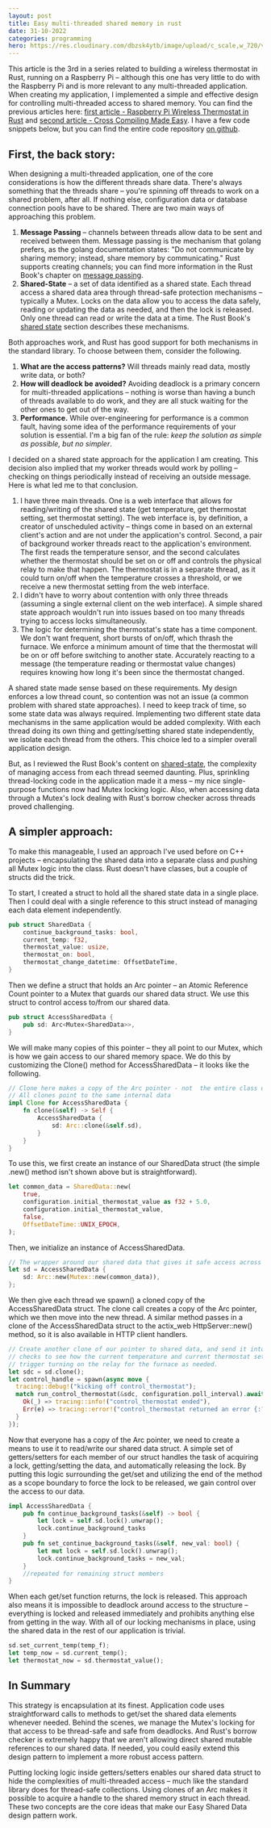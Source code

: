 ```yaml
---
layout: post
title: Easy multi-threaded shared memory in rust
date: 31-10-2022
categories: programming
hero: https://res.cloudinary.com/dbzsk4ytb/image/upload/c_scale,w_720/v1666362943/blog-images/AdobeStock_93027465_qcp9os.jpg
---
```


This article is the 3rd in a series related to building a wireless thermostat in Rust, running on a Raspberry Pi – although this one has very little to do with the Raspberry Pi and is more relevant to any multi-threaded application. When creating my application, I implemented a simple and effective design for controlling multi-threaded access to shared memory. You can find the previous articles here: [first article - Raspberry Pi Wireless Thermostat in Rust](https://mhentges.com/rpi-thermostat) and [second article - Cross Compiling Made Easy](https://mhentges.com/rust-cross-compiling-made-easy). I have a few code snippets below, but you can find the entire code repository [on github](https://github.com/mikehentges/thermostat-pi).

## First, the back story:

When designing a multi-threaded application, one of the core considerations is how the different threads share data. There's always something that the threads share – you're spinning off threads to work on a shared problem, after all. If nothing else, configuration data or database connection pools have to be shared. There are two main ways of approaching this problem.
1.	**Message Passing** – channels between threads allow data to be sent and received between them. Message passing is the mechanism that golang prefers, as the golang documentation states: "Do not communicate by sharing memory; instead, share memory by communicating." Rust supports creating channels; you can find more information in the Rust Book's chapter on [message passing]( https://doc.rust-lang.org/book/ch16-02-message-passing.html).
2.	**Shared-State** – a set of data identified as a shared state. Each thread access a shared data area through thread-safe protection mechanisms – typically a Mutex. Locks on the data allow you to access the data safely, reading or updating the data as needed, and then the lock is released. Only one thread can read or write the data at a time. The Rust Book's [shared state](https://doc.rust-lang.org/book/ch16-03-shared-state.html) section describes these mechanisms.

Both approaches work, and Rust has good support for both mechanisms in the standard library. To choose between them, consider the following. 

1.	**What are the access patterns?** Will threads mainly read data, mostly write data, or both?
2.	**How will deadlock be avoided?** Avoiding deadlock is a primary concern for multi-threaded applications – nothing is worse than having a bunch of threads available to do work, and they are all stuck waiting for the other ones to get out of the way. 
3.	**Performance.** While over-engineering for performance is a common fault, having some idea of the performance requirements of your solution is essential. I'm a big fan of the rule: *keep the solution as simple as possible, but no simpler*.

I decided on a shared state approach for the application I am creating. This decision also implied that my worker threads would work by polling – checking on things periodically instead of receiving an outside message. Here is what led me to that conclusion.

1.	I have three main threads. One is a web interface that allows for reading/writing of the shared state (get temperature, get thermostat setting, set thermostat setting). The web interface is, by definition, a creator of unscheduled activity – things come in based on an external client's action and are not under the application's control. Second, a pair of background worker threads react to the application's environment. The first reads the temperature sensor, and the second calculates whether the thermostat should be set on or off and controls the physical relay to make that happen. The thermostat is in a separate thread, as it could turn on/off when the temperature crosses a threshold, or we receive a new thermostat setting from the web interface. 
2.	I didn't have to worry about contention with only three threads (assuming a single external client on the web interface). A simple shared state approach wouldn't run into issues based on too many threads trying to access locks simultaneously.
3.	The logic for determining the thermostat's state has a time component. We don't want frequent, short bursts of on/off, which thrash the furnace. We enforce a minimum amount of time that the thermostat will be on or off before switching to another state. Accurately reacting to a message (the temperature reading or thermostat value changes) requires knowing how long it's been since the thermostat changed.

A shared state made sense based on these requirements. My design enforces a low thread count, so contention was not an issue (a common problem with shared state approaches). I need to keep track of time, so some state data was always required. Implementing two different state data mechanisms in the same application would be added complexity. With each thread doing its own thing and getting/setting shared state independently, we isolate each thread from the others. This choice led to a simpler overall application design.

But, as I reviewed the Rust Book's content on [shared-state](https://doc.rust-lang.org/book/ch16-03-shared-state.html),
the complexity of managing access from each thread seemed daunting. Plus, sprinkling thread-locking code in the application made it a mess – my nice single-purpose functions now had Mutex locking logic. Also, when accessing data through a Mutex's lock dealing with Rust's borrow checker across threads proved challenging.

## A simpler approach:

To make this manageable, I used an approach I've used before on C++ projects – encapsulating the shared data into a separate class and pushing all Mutex logic into the class. Rust doesn't have classes, but a couple of structs did the trick.

To start, I created a struct to hold all the shared state data in a single place. Then I could deal with a single reference to this struct instead of managing each data element independently.

```rust
pub struct SharedData {
    continue_background_tasks: bool,
    current_temp: f32,
    thermostat_value: usize,
    thermostat_on: bool,
    thermostat_change_datetime: OffsetDateTime,
}
```

Then we define a struct that holds an Arc pointer – an Atomic Reference Count pointer to a Mutex that guards our shared data struct. We use this struct to control access to/from our shared data. 

```rust
pub struct AccessSharedData {
    pub sd: Arc<Mutex<SharedData>>,
}
```

We will make many copies of this pointer – they all point to our Mutex, which is how we gain access to our shared memory space. We do this by customizing the Clone() method for AccessSharedData – it looks like the following.

```rust
// Clone here makes a copy of the Arc pointer - not  the entire class of data
// All clones point to the same internal data
impl Clone for AccessSharedData {
    fn clone(&self) -> Self {
        AccessSharedData {
            sd: Arc::clone(&self.sd),
        }
    }
}
```

To use this, we first create an instance of our SharedData struct (the simple .new() method isn't shown above but is straightforward).

```rust
let common_data = SharedData::new(
    true,
    configuration.initial_thermostat_value as f32 + 5.0,
    configuration.initial_thermostat_value,
    false,
    OffsetDateTime::UNIX_EPOCH,
);
```
Then, we initialize an instance of AccessSharedData.

```rust
// The wrapper around our shared data that gives it safe access across threads
let sd = AccessSharedData {
    sd: Arc::new(Mutex::new(common_data)),
};
```

We then give each thread we spawn() a cloned copy of the AccessSharedData struct. The clone call creates a copy of the Arc pointer, which we then move into the new thread. A similar method passes in a clone of the AccessSharedData struct to the actix_web HttpServer::new() method, so it is also available in HTTP client handlers.

```rust
// Create another clone of our pointer to shared data, and send it into a new thread that continuously
// checks to see how the current temperature and current thermostat setting compare - and will
// trigger turning on the relay for the furnace as needed.
let sdc = sd.clone();
let control_handle = spawn(async move {
  tracing::debug!("kicking off control_thermostat");
  match run_control_thermostat(&sdc, configuration.poll_interval).await {
    Ok(_) => tracing::info!("control_thermostat ended"),
    Err(e) => tracing::error!("control_thermostat returned an error {:?}", e),
  }
});
```

Now that everyone has a copy of the Arc pointer, we need to create a means to use it to read/write our shared data struct. A simple set of getters/setters for each member of our struct handles the task of acquiring a lock, getting/setting the data, and automatically releasing the lock. By putting this logic surrounding the get/set and utilizing the end of the method as a scope boundary to force the lock to be released, we gain control over the access to our data.

```rust
impl AccessSharedData {
    pub fn continue_background_tasks(&self) -> bool {
        let lock = self.sd.lock().unwrap();
        lock.continue_background_tasks
    }
    pub fn set_continue_background_tasks(&self, new_val: bool) {
        let mut lock = self.sd.lock().unwrap();
        lock.continue_background_tasks = new_val;
    }
    //repeated for remaining struct members
}
```

When each get/set function returns, the lock is released. This approach also means it is impossible to deadlock around access to the structure – everything is locked and released immediately and prohibits anything else from getting in the way. With all of our locking mechanisms in place, using the shared data in the rest of our application is trivial.

```rust
sd.set_current_temp(temp_f);
let temp_now = sd.current_temp();
let thermostat_now = sd.thermostat_value();
```

## In Summary

This strategy is encapsulation at its finest. Application code uses straightforward calls to methods to get/set the shared data elements whenever needed. Behind the scenes, we manage the Mutex's locking for that access to be thread-safe and safe from deadlocks. And Rust's borrow checker is extremely happy that we aren't allowing direct shared mutable references to our shared data. If needed, you could easily extend this design pattern to implement a more robust access pattern.

Putting locking logic inside getters/setters enables our shared data struct to hide the complexities of multi-threaded access – much like the standard library does for thread-safe collections. Using clones of an Arc makes it possible to acquire a handle to the shared memory struct in each thread. These two concepts are the core ideas that make our Easy Shared Data design pattern work.

 
